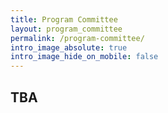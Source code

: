 ```yaml
---
title: Program Committee
layout: program_committee
permalink: /program-committee/
intro_image_absolute: true
intro_image_hide_on_mobile: false
---
```


## TBA
